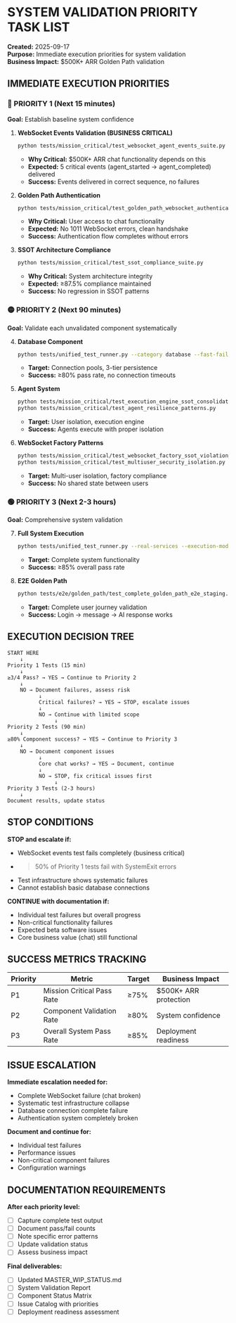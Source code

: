 # SYSTEM VALIDATION PRIORITY TASK LIST

**Created:** 2025-09-17  
**Purpose:** Immediate execution priorities for system validation  
**Business Impact:** $500K+ ARR Golden Path validation  

## IMMEDIATE EXECUTION PRIORITIES

### 🔴 PRIORITY 1 (Next 15 minutes)
**Goal:** Establish baseline system confidence

1. **WebSocket Events Validation (BUSINESS CRITICAL)**
   ```bash
   python tests/mission_critical/test_websocket_agent_events_suite.py
   ```
   - **Why Critical:** $500K+ ARR chat functionality depends on this
   - **Expected:** 5 critical events (agent_started → agent_completed) delivered
   - **Success:** Events delivered in correct sequence, no failures

2. **Golden Path Authentication**
   ```bash
   python tests/mission_critical/test_golden_path_websocket_authentication.py
   ```
   - **Why Critical:** User access to chat functionality
   - **Expected:** No 1011 WebSocket errors, clean handshake
   - **Success:** Authentication flow completes without errors

3. **SSOT Architecture Compliance**
   ```bash
   python tests/mission_critical/test_ssot_compliance_suite.py
   ```
   - **Why Critical:** System architecture integrity
   - **Expected:** ≥87.5% compliance maintained
   - **Success:** No regression in SSOT patterns

### 🟡 PRIORITY 2 (Next 90 minutes)
**Goal:** Validate each unvalidated component systematically

4. **Database Component**
   ```bash
   python tests/unified_test_runner.py --category database --fast-fail
   ```
   - **Target:** Connection pools, 3-tier persistence
   - **Success:** ≥80% pass rate, no connection timeouts

5. **Agent System**
   ```bash
   python tests/mission_critical/test_execution_engine_ssot_consolidation_issues.py
   python tests/mission_critical/test_agent_resilience_patterns.py
   ```
   - **Target:** User isolation, execution engine
   - **Success:** Agents execute with proper isolation

6. **WebSocket Factory Patterns**
   ```bash
   python tests/mission_critical/test_websocket_factory_ssot_violation_proof.py
   python tests/mission_critical/test_multiuser_security_isolation.py
   ```
   - **Target:** Multi-user isolation, factory compliance
   - **Success:** No shared state between users

### 🟢 PRIORITY 3 (Next 2-3 hours)
**Goal:** Comprehensive system validation

7. **Full System Execution**
   ```bash
   python tests/unified_test_runner.py --real-services --execution-mode nightly
   ```
   - **Target:** Complete system functionality
   - **Success:** ≥85% overall pass rate

8. **E2E Golden Path**
   ```bash
   python tests/e2e/golden_path/test_complete_golden_path_e2e_staging.py
   ```
   - **Target:** Complete user journey validation
   - **Success:** Login → message → AI response works

## EXECUTION DECISION TREE

```
START HERE
    ↓
Priority 1 Tests (15 min)
    ↓
≥3/4 Pass? → YES → Continue to Priority 2
    ↓
    NO → Document failures, assess risk
          ↓
          Critical failures? → YES → STOP, escalate issues
          ↓
          NO → Continue with limited scope
               ↓
Priority 2 Tests (90 min)
    ↓
≥80% Component success? → YES → Continue to Priority 3
    ↓
    NO → Document component issues
          ↓
          Core chat works? → YES → Document, continue
          ↓
          NO → STOP, fix critical issues first
               ↓
Priority 3 Tests (2-3 hours)
    ↓
Document results, update status
```

## STOP CONDITIONS

**STOP and escalate if:**
- WebSocket events test fails completely (business critical)
- >50% of Priority 1 tests fail with SystemExit errors
- Test infrastructure shows systematic failures
- Cannot establish basic database connections

**CONTINUE with documentation if:**
- Individual test failures but overall progress
- Non-critical functionality failures
- Expected beta software issues
- Core business value (chat) still functional

## SUCCESS METRICS TRACKING

| Priority | Metric | Target | Business Impact |
|----------|--------|--------|-----------------|
| P1 | Mission Critical Pass Rate | ≥75% | $500K+ ARR protection |
| P2 | Component Validation Rate | ≥80% | System confidence |
| P3 | Overall System Pass Rate | ≥85% | Deployment readiness |

## ISSUE ESCALATION

**Immediate escalation needed for:**
- Complete WebSocket failure (chat broken)
- Systematic test infrastructure collapse
- Database connection complete failure
- Authentication system completely broken

**Document and continue for:**
- Individual test failures
- Performance issues
- Non-critical component failures
- Configuration warnings

## DOCUMENTATION REQUIREMENTS

**After each priority level:**
- [ ] Capture complete test output
- [ ] Document pass/fail counts
- [ ] Note specific error patterns
- [ ] Update validation status
- [ ] Assess business impact

**Final deliverables:**
- [ ] Updated MASTER_WIP_STATUS.md
- [ ] System Validation Report
- [ ] Component Status Matrix
- [ ] Issue Catalog with priorities
- [ ] Deployment readiness assessment